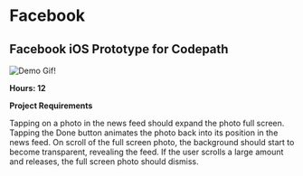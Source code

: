 # Facebook
## Facebook iOS Prototype for Codepath

![Demo Gif!](Facebook2.gif)

**Hours: 12**


**Project Requirements**

Tapping on a photo in the news feed should expand the photo full screen.
Tapping the Done button animates the photo back into its position in the news feed.
On scroll of the full screen photo, the background should start to become transparent, revealing the feed.
If the user scrolls a large amount and releases, the full screen photo should dismiss.

